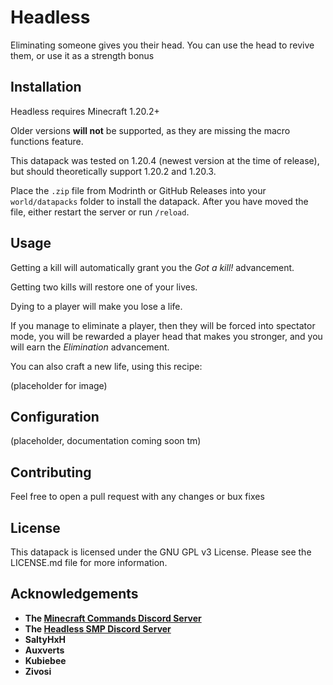 # Headless

Eliminating someone gives you their head.
You can use the head to revive them, or use it as a strength bonus

## Installation

Headless requires Minecraft 1.20.2+

Older versions **will not** be supported, as they are missing the macro functions feature.

This datapack was tested on 1.20.4 (newest version at the time of release), but should theoretically support 1.20.2 and 1.20.3.

Place the `.zip` file from Modrinth or GitHub Releases into your `world/datapacks` folder to install the datapack. After you have moved the file, either restart the server or run `/reload`.

## Usage

Getting a kill will automatically grant you the *Got a kill!* advancement.

Getting two kills will restore one of your lives. 

Dying to a player will make you lose a life. 

If you manage to eliminate a player, then they will be forced into spectator mode, you will be rewarded a player head that makes you stronger, and you will earn the *Elimination* advancement.

You can also craft a new life, using this recipe:

(placeholder for image)

## Configuration

(placeholder, documentation coming soon tm)

## Contributing

Feel free to open a pull request with any changes or bux fixes

## License

This datapack is licensed under the GNU GPL v3 License. Please see the LICENSE.md file for more information.

## Acknowledgements

* **The [Minecraft Commands Discord Server](https://discord.gg/QAFXFtZ)**
* **The [Headless SMP Discord Server](https://discord.gg/NVzcUgjSV9)**
* **SaltyHxH**
* **Auxverts**
* **Kubiebee**
* **Zivosi**
